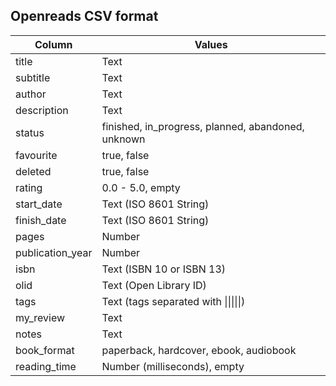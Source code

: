 ## Openreads CSV format

Column | Values
--- | ---
title | Text
subtitle | Text
author | Text
description | Text
status | finished, in_progress, planned, abandoned, unknown
favourite | true, false
deleted | true, false
rating | 0.0 - 5.0, empty
start_date | Text (ISO 8601 String)
finish_date | Text (ISO 8601 String)
pages | Number
publication_year | Number
isbn | Text (ISBN 10 or ISBN 13)
olid | Text (Open Library ID)
tags | Text (tags separated with \|\|\|\|\|)
my_review | Text
notes | Text
book_format | paperback, hardcover, ebook, audiobook
reading_time | Number (milliseconds), empty
